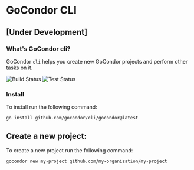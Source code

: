 # GoCondor CLI

## [Under Development]

### What's GoCondor cli?
GoCondor `cli` helps you create new GoCondor projects and perform other tasks on it.

![Build Status](https://github.com/gocondor/cli/actions/workflows/build.yml/badge.svg)
![Test Status](https://github.com/gocondor/cli/actions/workflows/test.yml/badge.svg)


### Install
To install run the following command:
```bash
go install github.com/gocondor/cli/gocondor@latest
```

## Create a new project:
To create a new project run the following command:
```bash
gocondor new my-project github.com/my-organization/my-project
```
